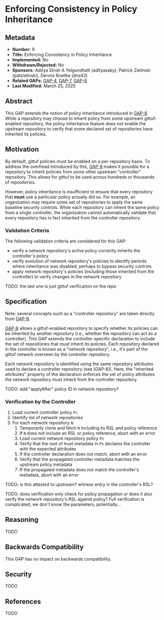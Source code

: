 # Enforcing Consistency in Policy Inheritance

## Metadata

* **Number:** 9
* **Title:** Enforcing Consistency in Policy Inheritance
* **Implemented:** No
* **Withdrawn/Rejected:** No
* **Sponsors:** Aditya Sirish A Yelgundhalli (adityasaky), Patrick Zielinski (patzielinski), Dennis Roellke (dns43)
* **Related GAPs:** [GAP-4](/docs/gaps/4/README.md), [GAP-7](/docs/gaps/7/README.md), [GAP-8](/docs/gaps/8/README.md)
* **Last Modified:** March 25, 2025

## Abstract

This GAP extends the notion of policy inheritance introduced in
[GAP-8](/docs/gaps/8/README.md). While a repository may choose to inherit policy
from some upstream gittuf-enabled repository, the policy inheritance feature
does not enable the upstream repository to verify that some declared set of
repositories have inherited its policies.

## Motivation

By default, gittuf policies must be enabled on a per-repository basis. To
address the overhead introduced by this, [GAP-8](/docs/gaps/8/README.md) makes
it possible for a repository to inherit policies from some other upstream
"controller" repository. This allows for gittuf to be used across hundreds or
thousands of repositories.

However, policy inheritance is insufficient to ensure that every repository that
**must** use a particular policy actually did so. For example, an organization
may require some set of repositories to apply the same baseline security
controls. While each repository can inherit the same policy from a single
controller, the organization cannot automatically validate that every repository
has in fact inherited from the controller repository.

### Validation Criteria

The following validation criteria are considered for this GAP:
* verify a network repository's active policy correctly inherits the
  controller's policy
* verify evolution of network repository's policies to identify periods where
  inheritance was disabled, perhaps to bypass security controls
* apply network repository's policies (including those inherited from the
  controller) to verify changes in the network repository

TODO: the last one is just gittuf verification on the repo

## Specification

Note: several concepts such as a "controller repository" are taken directly from
[GAP-8](/docs/gaps/8/README.md).

[GAP-8](/docs/gaps/8/README.md) allows a gittuf-enabled repository to specify
whether its policies can be inherited by another repository (i.e., whether the
repository can act as a controller). This GAP extends the controller-specific
declaration to include the set of repositories that _must_ inherit its policies.
Each repository declared in the controller is known as a "network repository",
i.e., it's part of the gittuf network overseen by the controller repository.

Each network repository is identified using the same repository attributes used
to declare a controller repository (see [GAP-8]). Here, the "inherited
attributes" property of the declaration enforces the set of policy attributes
the network repository must inherit from the controller repository.

TODO: add "applyAfter" policy ID in network repository?

### Verification by the Controller

1. Load current controller policy `Pc`
1. Identify list of network repositories
1. For each network repository `N`:
    1. Temporarily clone and fetch `N` including its RSL and policy reference
    1. If `N` does not include an RSL or policy reference, abort with an error
    1. Load current network repository policy `Pn`
    1. Verify that the root of trust metadata in `Pn` declares the controller
       with the expected attributes
    1. If the controller declaration does not match, abort with an error
    1. Verify that the propagated controller metadata matches the upstream
       policy metadata
    1. If the propagated metadata does not match the controller's metadata,
       abort with an error

TODO: is this attested to upstream? witness entry in the controller's RSL?

TODO: does verification only check for policy propagation or does it also verify
the network repository's RSL against policy? Full verification is complicated,
we don't know the parameters, potentially...

<!---### Workflows

#### Create Network

A network is created by initializing a repository as the controller repository.

#### Add Repository to Network

First, the controller repository's metadata must be updated to declare the
network repository. Second, the network repository's RSL must be
configured to propagate changes from the controller repository's policy
reference. Also, the network repository's policy metadata must be updated to
join the network by identifying the controller repository using its location and
initial root keys. Once the network repository is configured to propagate
controller changes and has a way to trust the controller's policies (using the
configured root keys), the regular propagation workflow can be used to apply the
controller's policy into the network repository.

TODO: consecutive state verification, codify as workflow.

#### Remove Repository from Network

TODO: what does this handshake look like?

#### Verification of Changes in Network Repository

When invoking verification in a network repository, in addition to the
standard gittuf verification workflow, the verification workflow must apply the
global constraints for every controller policy that has been imported into the
network repository.

TODO: If the verification workflow is invoked from a controller repository for a
network repository, should it verify other controller policies it finds in
the network repos?

#### Verification of Propagation in Controller Repository

When a policy change is applied in a controller repository, the change will not
be propagated to all network repositories immediately. Instead, each
network repository will invoke the propagation workflow the next time a
correctly behaving gittuf client updates the repository's RSL. Thus, from the
perspective of the controller repository, there is a workflow that can be used
to check all the repositories part of the network to see if changes have been
propagated.

TODO: look for misbehaving clients? for eg., network repository's RSL is
updated from time 1 to time 2 but policy is not propagated. How / where is this
tracked by the controller?

## Motivation

Currently, gittuf must be deployed on a per-repository basis: each Git
repository has its own independent set of policy metadata. This makes it
difficult to scale gittuf when there are many repositories. We consider some
problems that arise with scaling gittuf to protect thousands of repositories, as
may be the case in enterprise contexts.

### Root Key Management

A repository's gittuf policy includes root of trust metadata which is signed by
the owners of the repository. The keys used to manage the root of trust must be
stored securely as all other policy metadata in the repository (primary rule
file, delegated rule files) ultimately derive their trust from the root keys.
Compromising a threshold of root keys for a repository would allow an attacker
to undermine the repository's gittuf policies.

When gittuf must be used at scale, across hundreds of thousands of repositories,
managing root keys on a per-repository basis is impractical. If every repository
must have dedicated root keys that are not used in any other repository, this
places significant overhead on repository owners to manage their keys securely,
especially when they may be the owners for multiple repositories. On the other
hand, if repositories share some root keys (when they also share some owners,
e.g., Alice uses the same key for the root role of all the repositories she
owns), the chances of exposure of a shared key is increased. The shared key must
be used every time any repository it controls must be updated, even if the
change made to each repository is identical (e.g., an enterprise-wide change in
policy that must be applied to each repository).

TODO: the current GAP does not actually address root key management, it's
focused on constraint propagation and verification...

### Enforcing Security Baselines

Organizations often want to set baseline security controls for multiple
repositories. For example, multiple repositories may be associated with a single
project and therefore have the same expectations with respect to the security
controls enforced. Managing these constraints independently for every repository
is onerous and can lead to certain repositories falling out of sync, due to the
cognitive overhead and logistics involved in updating all of them.

### Behavior / Workflow Goals

#### Controller Repository

In an organizational context, the owners of a network, i.e., the actors who
manage the controller repository, aim to set baseline security controls that
must be enforced against all network repositories. The controller's owners
must be able to validate that their baselines have been propagated to every
network repository. Additionally, the owners must be able to recursively
verify each network repository's state for one or more references, applying
both the repository's local constraints as well as the constraints declared by
the controller. If all repository's pass this validation, the entire network is
said to be in a valid state.

TODO: tie it to internal policy badging

#### Network Repository Developers

The developer of some network repository must be able to contribute to the
repository while abiding by both the local and controller's rules.

TODO: tie it to external policy badging (we inherit policy from baseline X) -->

## Reasoning

TODO

## Backwards Compatibility

This GAP has no impact on backwards compatibility.

## Security

TODO

## References

TODO

